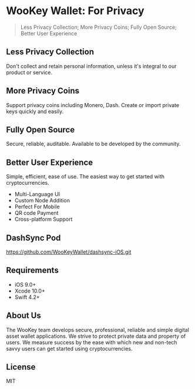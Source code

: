 # WooKey Wallet: For Privacy

> Less Privacy Collection; More Privacy Coins; Fully Open Source; Better User Experience

## Less Privacy Collection

Don't collect and retain personal information, unless it's integral to our product or service.

## More Privacy Coins

Support privacy coins including Monero, Dash. Create or import private keys quickly and easily.

## Fully Open Source

Secure, reliable, auditable. Available to be developed by the community.

## Better User Experience

Simple, efficient, ease of use. The easiest way to get started with cryptocurrencies.

- Multi-Language UI
- Custom Node Addition
- Perfect For Mobile
- QR code Payment
- Cross-platform Support

## DashSync Pod

https://github.com/WooKeyWallet/dashsync-iOS.git

## Requirements

- iOS 9.0+
- Xcode 10.0+
- Swift 4.2+

## About Us

The WooKey team develops secure, professional, reliable and simple digital asset wallet applications. We strive to protect private data and property of users. We measure success by the ease with which new and non-tech savvy users can get started using cryptocurrencies.

## License

MIT

